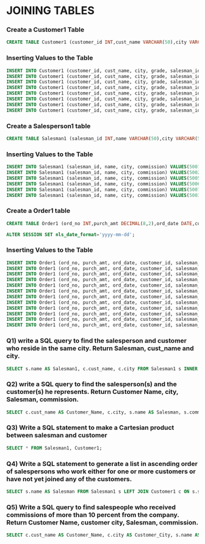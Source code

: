 # JOINING TABLES

### Create a Customer1 Table
```sql
CREATE TABLE Customer1 (customer_id INT,cust_name VARCHAR(50),city VARCHAR(50),grade INT,salesman_id INT);
```

### Inserting Values to the Table
```sql
INSERT INTO Customer1 (customer_id, cust_name, city, grade, salesman_id) VALUES(3002, 'Nick Rimando', 'New York', 100, 5001);
INSERT INTO Customer1 (customer_id, cust_name, city, grade, salesman_id) VALUES(3007, 'Brad Davis', 'New York', 200, 5001);
INSERT INTO Customer1 (customer_id, cust_name, city, grade, salesman_id) VALUES(3005, 'Graham Zusi', 'California', 200, 5002);
INSERT INTO Customer1 (customer_id, cust_name, city, grade, salesman_id) VALUES(3008, 'Julian Green', 'London', 300, 5002);
INSERT INTO Customer1 (customer_id, cust_name, city, grade, salesman_id) VALUES(3004, 'Fabian Johnson', 'Paris', 300, 5006);
INSERT INTO Customer1 (customer_id, cust_name, city, grade, salesman_id) VALUES(3009, 'Geoff Cameron', 'Berlin', 100, 5003);
INSERT INTO Customer1 (customer_id, cust_name, city, grade, salesman_id) VALUES(3003, 'Jozy Altidor', 'Moscow', 200, 5007);
INSERT INTO Customer1 (customer_id, cust_name, city, grade, salesman_id) VALUES(3001, 'Brad Guzan', 'London', NULL, 5005);
```

### Create a Salesperson1 table
```sql
CREATE TABLE Salesman1 (salesman_id INT,name VARCHAR(50),city VARCHAR(50),commission DECIMAL(4,2));
```

### Inserting Values to the Table
```sql
INSERT INTO Salesman1 (salesman_id, name, city, commission) VALUES(5001, 'James Hoog', 'New York', 0.15);
INSERT INTO Salesman1 (salesman_id, name, city, commission) VALUES(5002, 'Nail Knite', 'Paris', 0.13);
INSERT INTO Salesman1 (salesman_id, name, city, commission) VALUES(5005, 'Pit Alex', 'London', 0.11);
INSERT INTO Salesman1 (salesman_id, name, city, commission) VALUES(5006, 'Mc Lyon', 'Paris', 0.14);
INSERT INTO Salesman1 (salesman_id, name, city, commission) VALUES(5007, 'Paul Adam', 'Rome', 0.13);
INSERT INTO Salesman1 (salesman_id, name, city, commission) VALUES(5003, 'Lauson Hen', 'San Jose', 0.12);
```

### Create a Order1 table
```sql
CREATE TABLE Order1 (ord_no INT,purch_amt DECIMAL(8,2),ord_date DATE,customer_id INT,salesman_id INT);
```

```sql
ALTER SESSION SET nls_date_format='yyyy-mm-dd';
```

### Inserting Values to the Table
```sql
INSERT INTO Order1 (ord_no, purch_amt, ord_date, customer_id, salesman_id) VALUES (70001, 150.5, '2012-10-05', 3005, 5002);
INSERT INTO Order1 (ord_no, purch_amt, ord_date, customer_id, salesman_id) VALUES (70009, 270.65, '2012-09-10', 3001, 5005);
INSERT INTO Order1 (ord_no, purch_amt, ord_date, customer_id, salesman_id) VALUES (70002, 65.26, '2012-10-05', 3002, 5001);
INSERT INTO Order1 (ord_no, purch_amt, ord_date, customer_id, salesman_id) VALUES (70004, 110.5, '2012-08-17', 3009, 5003);
INSERT INTO Order1 (ord_no, purch_amt, ord_date, customer_id, salesman_id) VALUES (70007, 948.5, '2012-09-10', 3005, 5002);
INSERT INTO Order1 (ord_no, purch_amt, ord_date, customer_id, salesman_id) VALUES (70005, 2400.6, '2012-07-27', 3007, 5001);
INSERT INTO Order1 (ord_no, purch_amt, ord_date, customer_id, salesman_id) VALUES (70008, 5760, '2012-09-10', 3002, 5001);
INSERT INTO Order1 (ord_no, purch_amt, ord_date, customer_id, salesman_id) VALUES (70010, 1983.43, '2012-10-10', 3004, 5006);
INSERT INTO Order1 (ord_no, purch_amt, ord_date, customer_id, salesman_id) VALUES (70003, 2480.4, '2012-10-10', 3009, 5003);
INSERT INTO Order1 (ord_no, purch_amt, ord_date, customer_id, salesman_id) VALUES (70012, 250.45, '2012-06-27', 3008, 5002);
INSERT INTO Order1 (ord_no, purch_amt, ord_date, customer_id, salesman_id) VALUES (70011, 75.29, '2012-08-17', 3003, 5007);
INSERT INTO Order1 (ord_no, purch_amt, ord_date, customer_id, salesman_id) VALUES (70013, 3045.6, '2012-04-25', 3002, 5001);
```
### Q1) write a SQL query to find the salesperson and customer who reside in the same city. Return Salesman, cust_name and city.
```sql
SELECT s.name AS Salesman1, c.cust_name, c.city FROM Salesman1 s INNER JOIN Customer1 c ON s.city = c.city;
```

### Q2) write a SQL query to find the salesperson(s) and the customer(s) he represents. Return Customer Name, city, Salesman, commission.
```sql
SELECT c.cust_name AS Customer_Name, c.city, s.name AS Salesman, s.commission FROM Customer1 c INNER JOIN Salesman1 s ON c.salesman_id = s.salesman_id;
```

### Q3) Write a SQL statement to make a Cartesian product between salesman and customer
```sql
SELECT * FROM Salesman1, Customer1;
```

### Q4) Write a SQL statement to generate a list in ascending order of salespersons who work either for one or more customers or have not yet joined any of the customers.
```sql
SELECT s.name AS Salesman FROM Salesman1 s LEFT JOIN Customer1 c ON s.salesman_id = c.salesman_id WHERE c.salesman_id IS NOT NULL OR c.salesman_id IS NULL ORDER BY s.name ASC;
```

### Q5) Write a SQL query to find salespeople who received commissions of more than 10 percent from the company. Return Customer Name, customer city, Salesman, commission.
```sql
SELECT c.cust_name AS Customer_Name, c.city AS Customer_City, s.name AS Salesman, s.commission FROM Customer1 c JOIN Salesman1 s ON c.salesman_id = s.salesman_id WHERE s.commission > 0.1 ORDER BY s.name ASC;
```
